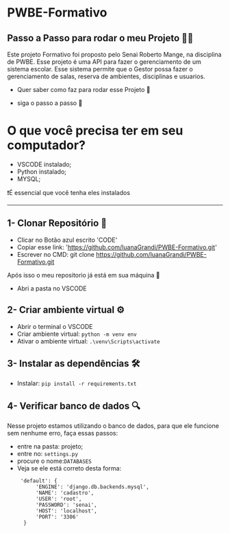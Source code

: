 # PWBE-Formativo 

## Passo a Passo para rodar o meu Projeto 🏃‍♀️

Este projeto Formativo foi proposto pelo Senai Roberto Mange, na disciplina de PWBE. Esse projeto é uma API para fazer o gerenciamento de um sistema escolar. Esse sistema permite que o Gestor possa fazer o gerenciamento de salas, reserva de ambientes, disciplinas e usuarios.

- Quer saber como faz para rodar esse Projeto 🤔
  
- siga o passo a passo 👣

# O que você precisa ter em seu computador?
 - VSCODE instalado;
 - Python instalado;
 - MYSQL;
   
❗É essencial que você tenha eles instalados

***

## 1- Clonar Repositório 📂

- Clicar no Botão azul escrito 'CODE'
- Copiar esse link: 'https://github.com/luanaGrandi/PWBE-Formativo.git'
- Escrever no CMD: git clone https://github.com/luanaGrandi/PWBE-Formativo.git

Após isso o meu repositorio já está em sua máquina 🥳

- Abri a pasta no VSCODE

## 2- Criar ambiente virtual ⚙️
  - Abrir o terminal o VSCODE
  - Criar ambiente virtual: ```python -m venv env```
  - Ativar o ambiente virtual: ```.\venv\Scripts\activate```

## 3- Instalar as dependências 🛠️
  - Instalar: ```pip install -r requirements.txt```

## 4- Verificar banco de dados 🔍

Nesse projeto estamos utilizando o banco de dados, para que ele funcione sem nenhume erro, faça essas passos:
 - entre na pasta: projeto;
 - entre no: ```settings.py```
 - procure o nome:```DATABASES```
- Veja se ele está correto desta forma:
  ```
   'default': {
        'ENGINE': 'django.db.backends.mysql',
        'NAME': 'cadastro',
        'USER': 'root',
        'PASSWORD': 'senai',
        'HOST': 'localhost',
        'PORT': '3306'
    }
```
